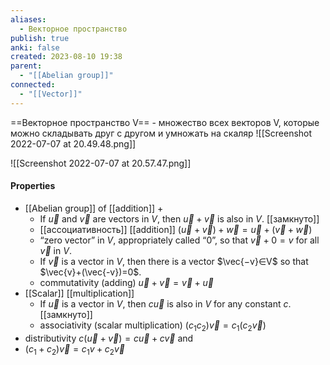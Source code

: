 ```yaml
---
aliases:
  - Векторное пространство
publish: true
anki: false
created: 2023-08-10 19:38
parent:
  - "[[Abelian group]]"
connected:
  - "[[Vector]]"
---
```



==Векторное пространство V== - множество всех векторов V, которые можно складывать друг с другом и умножать на скаляр
![[Screenshot 2022-07-07 at 20.49.48.png]]

![[Screenshot 2022-07-07 at 20.57.47.png]]
#### Properties
- [[Abelian group]] of [[addition]] $+$
	-   If $\vec{u}$ and $\vec{v}$ are vectors in $V$, then $\vec{u}+\vec{v}$ is also in $V$. [[замкнуто]]
	- [[ассоциативность]] [[addition]]  $(\vec{u}+\vec{v})+\vec{w}=\vec{u}+(\vec{v}+\vec{w})$ 
	- “zero vector” in $V$, appropriately called “$0$”, so that $\vec{v}+0=v$ for all $\vec{v}$ in $V$.
	- If $\vec{v}$ is a vector in $V$, then there is a vector $\vec{−v}∈V$ so that $\vec{v}+(\vec{-v})=0$.
	- commutativity (adding) $\vec{u}+\vec{v}=\vec{v}+\vec{u}$
- [[Scalar]] [[multiplication]]
	- If $\vec{u}$ is a vector in $V$, then $c\vec{u}$ is also in $V$ for any constant $c$. [[замкнуто]]
	- associativity (scalar multiplication) $(c_1c_2)\vec{v}=c_1(c_2\vec{v})$
- distributivity $c(\vec{u}+\vec{v})=c\vec{u}+c\vec{v}$ and
- $(c_1+c_2)\vec{v}=c_1v+c_2\vec{v}$
